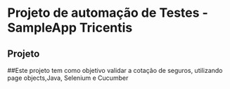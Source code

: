 # Projeto de automação de Testes - SampleApp Tricentis

## Projeto 
##Este projeto tem como objetivo validar a cotação de seguros, utilizando page objects,Java, Selenium e Cucumber